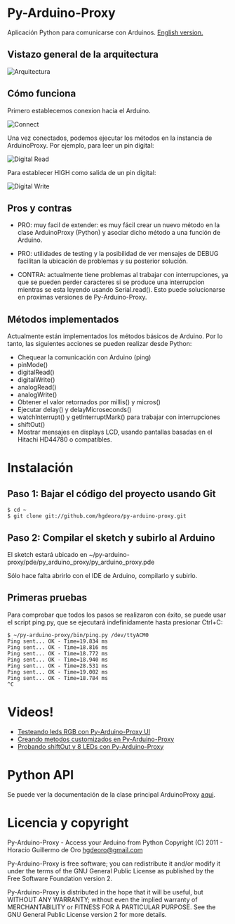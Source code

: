 Py-Arduino-Proxy
================

Aplicación Python para comunicarse con Arduinos. [English version.](/hgdeoro/py-arduino-proxy/blob/master/README.md "English version")

Vistazo general de la arquitectura
----------------------------------

![Arquitectura](/hgdeoro/py-arduino-proxy/raw/master/examples/architecture-overview.png "Arquitectura")

Cómo funciona
-------------

Primero establecemos conexion hacia el Arduino.

![Connect](/hgdeoro/py-arduino-proxy/raw/master/examples/arduino-proxy-connect.png "Connect")

Una vez conectados, podemos ejecutar los métodos en la instancia de ArduinoProxy. Por ejemplo, para leer un pin digital:

![Digital Read](/hgdeoro/py-arduino-proxy/raw/master/examples/arduino-proxy-digital-read.png "Digital Read")

Para establecer HIGH como salida de un pin digital:

![Digital Write](/hgdeoro/py-arduino-proxy/raw/master/examples/arduino-proxy-digital-write.png "Digital Write")

Pros y contras
--------------

* PRO: muy facil de extender: es muy fácil crear un nuevo método en la
	clase ArduinoProxy (Python) y asociar dicho método a una función
	de Arduino.

* PRO: utilidades de testing y la posibilidad de ver mensajes de DEBUG facilitan la ubicación de problemas y su posterior solución.

* CONTRA: actualmente tiene problemas al trabajar con interrupciones, ya que
	se pueden perder caracteres si se produce una interrupcion mientras
	se esta leyendo usando Serial.read(). Esto puede solucionarse en proximas
	versiones de Py-Arduino-Proxy.

Métodos implementados
---------------------

Actualmente están implementados los métodos básicos de Arduino. Por lo
tanto, las siguientes acciones se pueden realizar desde Python:

* Chequear la comunicación con Arduino (ping)
* pinMode()
* digitalRead()
* digitalWrite()
* analogRead()
* analogWrite()
* Obtener el valor retornados por millis() y micros()
* Ejecutar delay() y delayMicroseconds()
* watchInterrupt() y getInterruptMark() para trabajar con interrupciones
* shiftOut()
* Mostrar mensajes en displays LCD, usando pantallas basadas en el Hitachi HD44780 o compatibles.

Instalación
===========

Paso 1: Bajar el código del proyecto usando Git
-----------------------------------------------

    $ cd ~
    $ git clone git://github.com/hgdeoro/py-arduino-proxy.git

Paso 2: Compilar el sketch y subirlo al Arduino
-----------------------------------------------

El sketch estará ubicado en ~/py-arduino-proxy/pde/py_arduino_proxy/py_arduino_proxy.pde

Sólo hace falta abrirlo con el IDE de Arduino, compilarlo y subirlo.

Primeras pruebas
----------------

Para comprobar que todos los pasos se realizaron con éxito, se puede usar el script ping.py, que se ejecutará
indefinidamente hasta presionar Ctrl+C:

	$ ~/py-arduino-proxy/bin/ping.py /dev/ttyACM0 
	Ping sent... OK - Time=19.834 ms
	Ping sent... OK - Time=18.816 ms
	Ping sent... OK - Time=18.772 ms
	Ping sent... OK - Time=18.940 ms
	Ping sent... OK - Time=28.531 ms
	Ping sent... OK - Time=19.002 ms
	Ping sent... OK - Time=18.784 ms
	^C

Videos!
=======

* [Testeando leds RGB con Py-Arduino-Proxy UI](http://www.youtube.com/watch?v=yM1ZaTFAZwc "Testeando leds RGB con Py-Arduino-Proxy UI")
* [Creando metodos customizados en Py-Arduino-Proxy](http://www.youtube.com/watch?v=2kgQpQqTVUU "Creando metodos customizados en Py-Arduino-Proxy")
* [Probando shiftOut y 8 LEDs con Py-Arduino-Proxy](http://www.youtube.com/watch?v=_9MselaKcdU "Probando shiftOut y 8 LEDs con Py-Arduino-Proxy")

Python API
==========

Se puede ver la documentación de la clase principal ArduinoProxy [aqui](http://www.hgdeoro.com.ar/~horacio/py-arduino-proxy/index.html).


Licencia y copyright
====================

Py-Arduino-Proxy - Access your Arduino from Python
Copyright (C) 2011 - Horacio Guillermo de Oro <hgdeoro@gmail.com>

Py-Arduino-Proxy is free software; you can redistribute it and/or modify
it under the terms of the GNU General Public License as published by
the Free Software Foundation version 2.

Py-Arduino-Proxy is distributed in the hope that it will be useful,
but WITHOUT ANY WARRANTY; without even the implied warranty of
MERCHANTABILITY or FITNESS FOR A PARTICULAR PURPOSE.  See the
GNU General Public License version 2 for more details.
